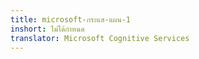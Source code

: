 ```yaml
---
title: microsoft-กระแส-แผน-1
inshort: ไม่ได้กำหนด
translator: Microsoft Cognitive Services
---
```




